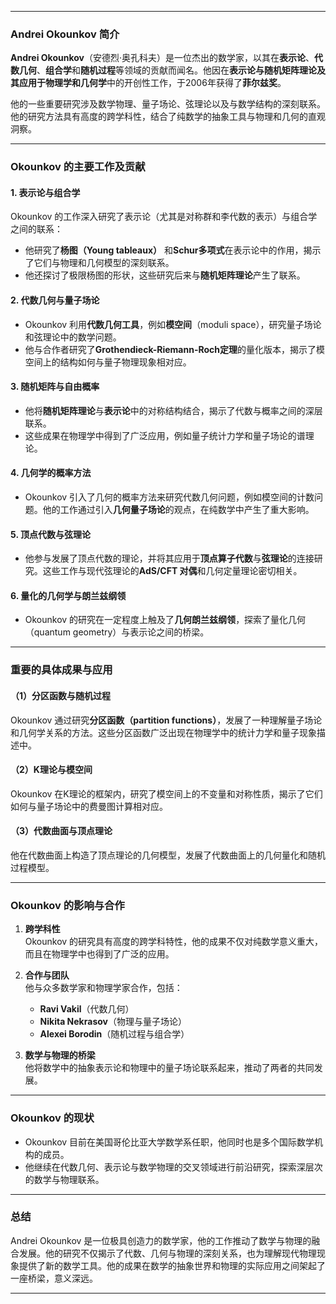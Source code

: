
---

### **Andrei Okounkov 简介**

**Andrei Okounkov**（安德烈·奥孔科夫）是一位杰出的数学家，以其在**表示论**、**代数几何**、**组合学**和**随机过程**等领域的贡献而闻名。他因在**表示论与随机矩阵理论及其应用于物理学和几何学**中的开创性工作，于2006年获得了**菲尔兹奖**。

他的一些重要研究涉及数学物理、量子场论、弦理论以及与数学结构的深刻联系。他的研究方法具有高度的跨学科性，结合了纯数学的抽象工具与物理和几何的直观洞察。

---

### **Okounkov 的主要工作及贡献**

#### 1. **表示论与组合学**

Okounkov 的工作深入研究了表示论（尤其是对称群和李代数的表示）与组合学之间的联系：

- 他研究了**杨图（Young tableaux）** 和**Schur多项式**在表示论中的作用，揭示了它们与物理和几何模型的深刻联系。
- 他还探讨了极限杨图的形状，这些研究后来与**随机矩阵理论**产生了联系。

#### 2. **代数几何与量子场论**

- Okounkov 利用**代数几何工具**，例如**模空间**（moduli space），研究量子场论和弦理论中的数学问题。
- 他与合作者研究了**Grothendieck-Riemann-Roch定理**的量化版本，揭示了模空间上的结构如何与量子物理现象相对应。

#### 3. **随机矩阵与自由概率**

- 他将**随机矩阵理论**与**表示论**中的对称结构结合，揭示了代数与概率之间的深层联系。
- 这些成果在物理学中得到了广泛应用，例如量子统计力学和量子场论的谱理论。

#### 4. **几何学的概率方法**

- Okounkov 引入了几何的概率方法来研究代数几何问题，例如模空间的计数问题。他的工作通过引入**几何量子场论**的观点，在纯数学中产生了重大影响。

#### 5. **顶点代数与弦理论**

- 他参与发展了顶点代数的理论，并将其应用于**顶点算子代数**与**弦理论**的连接研究。这些工作与现代弦理论的**AdS/CFT 对偶**和几何定量理论密切相关。

#### 6. **量化的几何学与朗兰兹纲领**

- Okounkov 的研究在一定程度上触及了**几何朗兰兹纲领**，探索了量化几何（quantum geometry）与表示论之间的桥梁。

---

### **重要的具体成果与应用**

#### （1）**分区函数与随机过程**

Okounkov 通过研究**分区函数（partition functions）**，发展了一种理解量子场论和几何学关系的方法。这些分区函数广泛出现在物理学中的统计力学和量子现象描述中。

#### （2）**K理论与模空间**

Okounkov 在K理论的框架内，研究了模空间上的不变量和对称性质，揭示了它们如何与量子场论中的费曼图计算相对应。

#### （3）**代数曲面与顶点理论**

他在代数曲面上构造了顶点理论的几何模型，发展了代数曲面上的几何量化和随机过程模型。

---

### **Okounkov 的影响与合作**

1. **跨学科性**  
    Okounkov 的研究具有高度的跨学科特性，他的成果不仅对纯数学意义重大，而且在物理学中也得到了广泛的应用。
    
2. **合作与团队**  
    他与众多数学家和物理学家合作，包括：
    
    - **Ravi Vakil**（代数几何）
    - **Nikita Nekrasov**（物理与量子场论）
    - **Alexei Borodin**（随机过程与组合学）
3. **数学与物理的桥梁**  
    他将数学中的抽象表示论和物理中的量子场论联系起来，推动了两者的共同发展。
    

---

### **Okounkov 的现状**

- Okounkov 目前在美国哥伦比亚大学数学系任职，他同时也是多个国际数学机构的成员。
- 他继续在代数几何、表示论与数学物理的交叉领域进行前沿研究，探索深层次的数学与物理联系。

---

### **总结**

Andrei Okounkov 是一位极具创造力的数学家，他的工作推动了数学与物理的融合发展。他的研究不仅揭示了代数、几何与物理的深刻关系，也为理解现代物理现象提供了新的数学工具。他的成果在数学的抽象世界和物理的实际应用之间架起了一座桥梁，意义深远。

---




